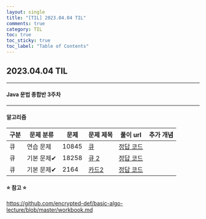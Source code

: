 ```yaml
---
layout: single
title: "[TIL] 2023.04.04 TIL"
comments: true
category: TIL
toc: true
toc_sticky: true
toc_label: "Table of Contents"
---
```


## 2023.04.04 TIL

---
#### Java 문법 종합반 3주차


---
####  알고리즘

| 구분 | 문제 분류  | 문제    | 문제 제목                                | 풀이 url                                                                              | 추가 개념                       |
|----|--------|-------|--------------------------------------|----------------------------|-----------------------------|
| 큐  | 연습 문제  | 10845 | [큐](https://www.acmicpc.net/problem/10845) | [정답 코드](https://eivomin.github.io/baekjoon/%EB%B0%B1%EC%A4%80-10845-%ED%81%90/)                                                                           |
| 큐  | 기본 문제✔ | 18258 | [큐 2](https://www.acmicpc.net/problem/18258) | [정답 코드](https://eivomin.github.io/baekjoon/%EB%B0%B1%EC%A4%80-18258-%ED%81%902/)                |
| 큐  | 기본 문제✔ | 2164  | [카드2](https://www.acmicpc.net/problem/2164) | [정답 코드](https://eivomin.github.io/baekjoon/%EB%B0%B1%EC%A4%80-2164-%EC%B9%B4%EB%93%9C2/) |

#### ⭐️ 참고 ⭐️
<https://github.com/encrypted-def/basic-algo-lecture/blob/master/workbook.md>
